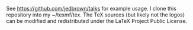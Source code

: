 See https://github.com/jedbrown/talks for example usage.  I clone this
repository into my ~/texmf/tex.  The TeX sources (but likely not the
logos) can be modified and redistributed under the LaTeX Project Public
License.

